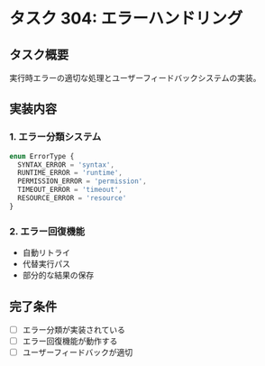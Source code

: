 # タスク 304: エラーハンドリング

## タスク概要

実行時エラーの適切な処理とユーザーフィードバックシステムの実装。

## 実装内容

### 1. エラー分類システム
```typescript
enum ErrorType {
  SYNTAX_ERROR = 'syntax',
  RUNTIME_ERROR = 'runtime', 
  PERMISSION_ERROR = 'permission',
  TIMEOUT_ERROR = 'timeout',
  RESOURCE_ERROR = 'resource'
}
```

### 2. エラー回復機能
- 自動リトライ
- 代替実行パス
- 部分的な結果の保存

## 完了条件
- [ ] エラー分類が実装されている
- [ ] エラー回復機能が動作する
- [ ] ユーザーフィードバックが適切
